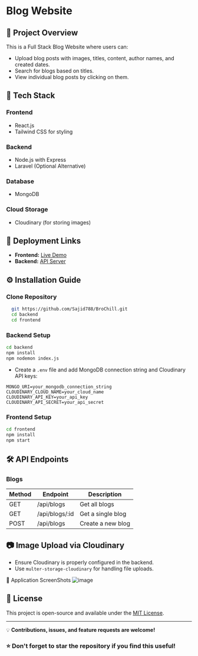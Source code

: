 # Blog Website

## 📌 Project Overview
This is a Full Stack Blog Website where users can:
- Upload blog posts with images, titles, content, author names, and created dates.
- Search for blogs based on titles.
- View individual blog posts by clicking on them.

## 🚀 Tech Stack
### **Frontend**
- React.js 
- Tailwind CSS for styling

### **Backend**
- Node.js with Express
- Laravel (Optional Alternative)

### **Database**
- MongoDB 

### **Cloud Storage**
- Cloudinary (for storing images)

## 🔗 **Deployment Links**
- **Frontend:** [Live Demo](https://bro-chill-1f3m.vercel.app)
- **Backend:** [API Server](https://bro-chill-henna.vercel.app)

## ⚙️ **Installation Guide**
### **Clone Repository**
```bash
  git https://github.com/Sajid788/BroChill.git
  cd backend
  cd frontend
```

### **Backend Setup**
```bash
cd backend
npm install
npm nodemon index.js
```
- Create a `.env` file and add MongoDB connection string and Cloudinary API keys:
```env
MONGO_URI=your_mongodb_connection_string
CLOUDINARY_CLOUD_NAME=your_cloud_name
CLOUDINARY_API_KEY=your_api_key
CLOUDINARY_API_SECRET=your_api_secret
```

### **Frontend Setup**
```bash
cd frontend
npm install
npm start
```
## 🛠 **API Endpoints**
### **Blogs**
| Method | Endpoint         | Description            |
|--------|----------------|------------------------|
| GET    | /api/blogs      | Get all blogs          |
| GET    | /api/blogs/:id  | Get a single blog      |
| POST   | /api/blogs      | Create a new blog      |

## 📷 **Image Upload via Cloudinary**
- Ensure Cloudinary is properly configured in the backend.
- Use `multer-storage-cloudinary` for handling file uploads.
  

📌 Application ScreenShots
![image](https://github.com/user-attachments/assets/dddf13e6-326e-466d-a04e-ca989c5e81d0)






## 📜 **License**
This project is open-source and available under the [MIT License](LICENSE).

---

💡 **Contributions, issues, and feature requests are welcome!**

### ⭐ **Don't forget to star the repository if you find this useful!**
